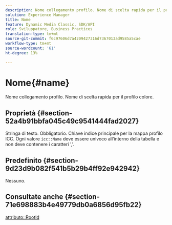 ```yaml
---
description: Nome collegamento profilo. Nome di scelta rapida per il profilo colore.
solution: Experience Manager
title: Nome
feature: Dynamic Media Classic, SDK/API
role: Sviluppatore, Business Practices
translation-type: tm+mt
source-git-commit: f6c97606d7a4209427316d7367013ad9585a5cae
workflow-type: tm+mt
source-wordcount: '61'
ht-degree: 13%

---
```



# Nome{#name}

Nome collegamento profilo. Nome di scelta rapida per il profilo colore.

## Proprietà {#section-52a4b91bbfa045c49c9541444fad2027}

Stringa di testo. Obbligatorio. Chiave indice principale per la mappa profilo ICC. Ogni valore `icc::Name` deve essere univoco all’interno della tabella e non deve contenere i caratteri &#39;,&#39;.

## Predefinito {#section-9d23d9b082f541b5b29b4ff92e942942}

Nessuno.

## Consultate anche {#section-71e698883b4e49779db0a6856d95fb22}

[attributo::RootId](../../../../../ir-api/material-cat/image-rendering-api-ref/c-ir-material-catalog/c-ir-attributes-reference/r-ir-rootid.md#reference-54b42b7125824be593378c1accb70d5a)
